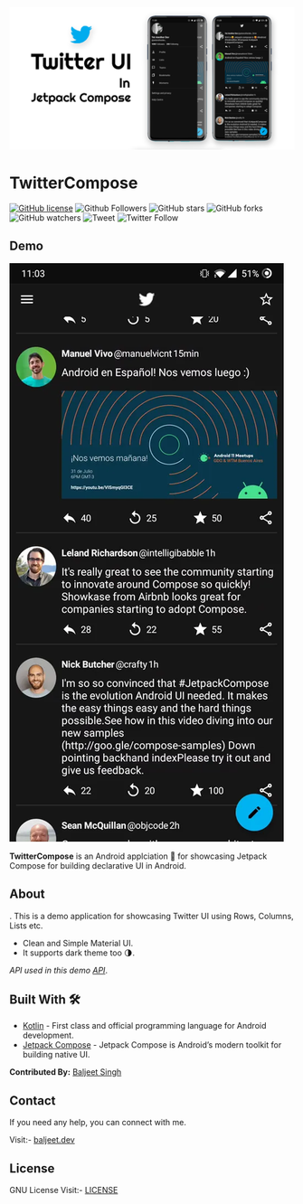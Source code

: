 ![](https://github.com/iambaljeet/TwitterCompose/blob/master/art/twittercomposeUI.png)

# TwitterCompose

[![GitHub license](https://img.shields.io/github/license/iambaljeet/TwitterCompose)](LICENSE)
![Github Followers](https://img.shields.io/github/followers/iambaljeet?label=Follow&style=social)
![GitHub stars](https://img.shields.io/github/stars/iambaljeet/TwitterCompose)
![GitHub forks](https://img.shields.io/github/forks/iambaljeet/TwitterCompose)
![GitHub watchers](https://img.shields.io/github/watchers/iambaljeet/TwitterCompose?style=social)
![Tweet](	https://img.shields.io/twitter/url?url=https%3A%2F%2Fgithub.com%2Fiambaljeet%2FTwitterCompose)
![Twitter Follow](https://img.shields.io/twitter/follow/yetanotherdev_?label=Follow&style=social)

## Demo
![](https://github.com/iambaljeet/TwitterCompose/blob/master/art/demo.webp)

**TwitterCompose** is an Android applciation 📱 for showcasing Jetpack Compose for building declarative UI in Android.

## About
. This is a demo application for showcasing Twitter UI using Rows, Columns, Lists etc.
- Clean and Simple Material UI.
- It supports dark theme too 🌗.

*API used in this demo [API](https://covid19.mathdro.id/api)*.

## Built With 🛠
- [Kotlin](https://kotlinlang.org/) - First class and official programming language for Android development.
- [Jetpack Compose](https://developer.android.com/jetpack/compose) - Jetpack Compose is Android’s modern toolkit for building native UI.

**Contributed By:** [Baljeet Singh](https://github.com/iambaljeet/)

## Contact
If you need any help, you can connect with me.

Visit:- [baljeet.dev](https://baljeet.dev)

## License

GNU License Visit:- [LICENSE](https://github.com/iambaljeet/TwitterCompose/blob/master/LICENSE)

